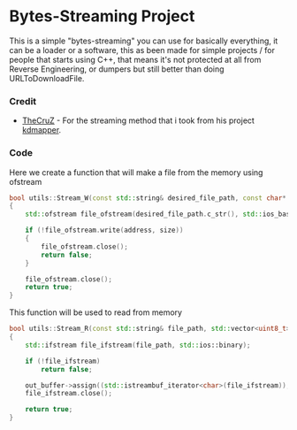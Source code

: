 # Bytes-Streaming Project

This is a simple "bytes-streaming" you can use for basically everything, it can be a loader or a software, this as been made for simple projects / for people that starts using C++, that means it's not protected at all from Reverse Engineering, or dumpers but still better than doing URLToDownloadFile.

### Credit

* [TheCruZ](https://blog.cr4.sh/) - For the streaming method that i took from his project [kdmapper](https://github.com/TheCruZ/kdmapper).

### Code

Here we create a function that will make a file from the memory using ofstream
```cpp
bool utils::Stream_W(const std::string& desired_file_path, const char* address, size_t size)
{
	std::ofstream file_ofstream(desired_file_path.c_str(), std::ios_base::out | std::ios_base::binary);

	if (!file_ofstream.write(address, size))
	{
		file_ofstream.close();
		return false;
	}

	file_ofstream.close();
	return true;
}
```

This function will be used to read from memory
```cpp
bool utils::Stream_R(const std::string& file_path, std::vector<uint8_t>* out_buffer)
{
	std::ifstream file_ifstream(file_path, std::ios::binary);

	if (!file_ifstream)
		return false;

	out_buffer->assign((std::istreambuf_iterator<char>(file_ifstream)), std::istreambuf_iterator<char>());
	file_ifstream.close();

	return true;
}
```
